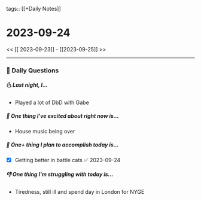 tags:: [[+Daily Notes]]

# 2023-09-24

<< [[ 2023-09-23]] - [[2023-09-25]] >>

---
### 📅 Daily Questions
##### 🌜 Last night, I...
- Played a lot of DbD with Gabe

##### 🙌 One thing I've excited about right now is...
- House music being over

##### 🚀 One+ thing I plan to accomplish today is...
- [x] Getting better in battle cats ✅ 2023-09-24

##### 👎 One thing I'm struggling with today is...
- Tiredness, still ill and spend day in London for NYGE